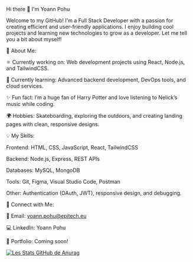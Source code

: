Hi there 👋 I'm Yoann Pohu

Welcome to my GitHub! I'm a Full Stack Developer with a passion for creating efficient and user-friendly applications. I enjoy building cool projects and learning new technologies to grow as a developer. Let me tell you a bit about myself!

🚀 About Me:

⚛️ Currently working on: Web development projects using React, Node.js, and TailwindCSS.

🌱 Currently learning: Advanced backend development, DevOps tools, and cloud services.

✨ Fun fact: I’m a huge fan of Harry Potter and love listening to Nelick’s music while coding.

🌍 Hobbies: Skateboarding, exploring the outdoors, and creating landing pages with clean, responsive designs.

💡 My Skills:

Frontend: HTML, CSS, JavaScript, React, TailwindCSS

Backend: Node.js, Express, REST APIs

Databases: MySQL, MongoDB

Tools: Git, Figma, Visual Studio Code, Postman

Other: Authentication (OAuth, JWT), responsive design, and debugging.

🔗 Connect with Me:

📧 Email: yoann.pohu@epitech.eu

💻 LinkedIn: Yoann Pohu

🔧 Portfolio: Coming soon!

[![Les Stats GitHub de Anurag](https://github-readme-stats.vercel.app/api?Yoannpohu2)](https://github.com/anuraghazra/github-readme-stats)
